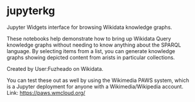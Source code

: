 # jupyterkg
Jupyter Widgets interface for browsing Wikidata knowledge graphs.

These notebooks help demonstrate how to bring up Wikidata Query
knowledge graphs without needing to know anything about the SPARQL
language. By selecting items from a list, you can generate knowledge
graphs showing depicted content from arists in particular collections.

Created by User:Fuzheado on Wikidata.

You can test these out as well by using the Wikimedia PAWS system,
which is a Jupyter deployment for anyone with a Wikimedia/Wikipedia
account. Link: https://paws.wmcloud.org/
